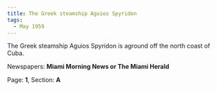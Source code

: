 ```yaml
---  
title: The Greek steamship Aguios Spyridon  
tags:  
  - May 1959  
---  
```

  
The Greek steamship Aguios Spyridon is aground off the north coast of Cuba.  
  
Newspapers: **Miami Morning News or The Miami Herald**  
  
Page: **1**, Section: **A** 
